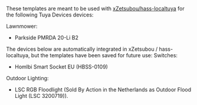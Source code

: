 These templates are meant to be used with [xZetsubou/hass-localtuya](https://github.com/xZetsubou/hass-localtuya) for the following Tuya Devices devices:

Lawnmower:
- Parkside PMRDA 20-Li B2



The devices below are automatically integrated in xZetsubou / hass-localtuya, but the templates have been saved for future use:
Switches:
- Homlbi Smart Socket EU (HBSS-0109)

Outdoor Lighting:
- LSC RGB Floodlight (Sold By Action in the Netherlands as Outdoor Flood Light (LSC 3200719)).
